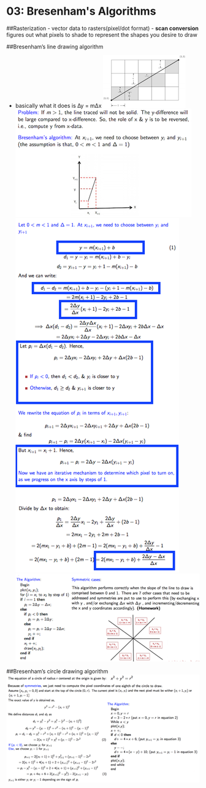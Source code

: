 # 03: Bresenham's Algorithms

##Rasterization
    - vector data to rasters(pixel/dot format)
    - **scan conversion** figures out what pixels to shade to represent the shapes you desire to draw

##Bresenham’s line drawing algorithm
- basically what it does is ∆y = m∆x
![Line drawing algorithm idea](bresenhamslinealgorithm.png)
![Bresenham's line drawing algorithm](lineAlgorithm.png)
![drawing a line](linedrawing.png)
![Bresenham's line drawing algorithm](algorithm.png)

##Bresenham’s circle drawing algorithm
![Bresenham's circle drawing algorithm](circlealgorithm.png)